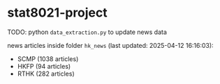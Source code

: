 # stat8021-project

TODO: python `data_extraction.py` to update news data

news articles inside folder `hk_news` (last updated: 2025-04-12 16:16:03):
- SCMP (1038 articles)
- HKFP (94 articles)
- RTHK (282 articles)
